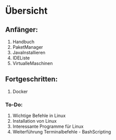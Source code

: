 # Übersicht
## Anfänger:
1. Handbuch
2. PaketManager
3. JavaInstallieren
4. IDEListe
5. VirtualleMaschinen

## Fortgeschritten:
1. Docker

### To-Do:
1. Wichtige Befehle in Linux
2. Installation von Linux
3. Interessante Programme für Linux
4. Weiterführung Terminalbefehle - BashScripting
